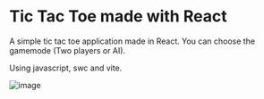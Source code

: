 # Tic Tac Toe made with React

A simple tic tac toe application made in React. You can choose the gamemode (Two players or AI).

Using javascript, swc and vite.

![image](https://github.com/user-attachments/assets/00331de3-b4d0-45c3-955e-f301aa512ecb)
